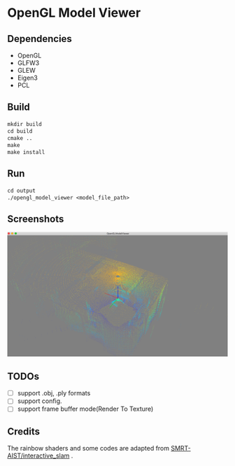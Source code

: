 # OpenGL Model Viewer

## Dependencies

- OpenGL
- GLFW3
- GLEW
- Eigen3
- PCL

## Build

```
mkdir build
cd build
cmake ..
make
make install
```

## Run

```
cd output
./opengl_model_viewer <model_file_path>
```

## Screenshots

<img src="https://github.com/insaneyilin/opengl_model_viewer/blob/master/screenshots/example.png" width="960" />

## TODOs

- [ ] support .obj, .ply formats
- [ ] support config.
- [ ] support frame buffer mode(Render To Texture)

## Credits

The rainbow shaders and some codes are adapted from [SMRT-AIST/interactive_slam](https://github.com/SMRT-AIST/interactive_slam) .
